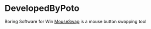 # DevelopedByPoto

Boring Software for Win
[MouseSwap](https://t.me/PotoChannel/141) is a mouse button swapping tool
